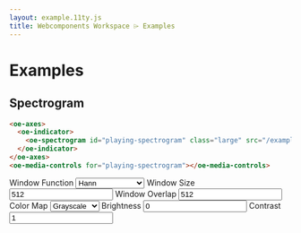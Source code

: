 ```yaml
---
layout: example.11ty.js
title: Webcomponents Workspace ⌲ Examples
---
```


# Examples

## Spectrogram

```html
<oe-axes>
  <oe-indicator>
    <oe-spectrogram id="playing-spectrogram" class="large" src="/example.flac" color-map="cubehelix"></oe-spectrogram>
  </oe-indicator>
</oe-axes>
<oe-media-controls for="playing-spectrogram"></oe-media-controls>
```

<oe-axes>
    <oe-indicator>
        <oe-spectrogram
            id="playing-spectrogram"
            class="large"
            src="/example.flac"
            color-map="cubehelix"
        ></oe-spectrogram>
    </oe-indicator>
</oe-axes>
<oe-media-controls for="playing-spectrogram"></oe-media-controls>

<label>
    Window Function
    <select>
        <option selected>Hann</option>
        <option>Hamming</option>
        <option>Lanczos</option>
        <option>Gaussian</option>
        <option>Tukey</option>
        <option>Blackman</option>
        <option>Exact Blackman</option>
        <option>Blackman Harris</option>
        <option>Blackman Nuttall</option>
        <option>Kaiser</option>
        <option>Flat Top</option>
    </select>
</label>

<label>
    Window Size
    <input type="number" value="512" list="fft-window-size-options" />
    <datalist id="fft-window-size-options">
        <option value="256"></option>
        <option value="512"></option>
        <option value="1024"></option>
        <option value="2048"></option>
    </datalist>
</label>

<label>
    Window Overlap
    <input type="number" value="512" list="fft-window-overlap-options" />
    <datalist id="fft-window-overlap-options">
        <option value="256"></option>
        <option value="512"></option>
        <option value="1024"></option>
        <option value="2048"></option>
    </datalist>
</label>

<label>
    Color Map
    <select>
        <option>Grayscale</option>
        <option>Audacity</option>
        <option>Raven</option>
        <option>Cube Helix</option>
        <option>Viridis</option>
        <option>Turbo</option>
        <option>Plasma</option>
        <option>Inferno</option>
        <option>Magma</option>
        <option>Gamma II</option>
        <option>Blue</option>
        <option>Green</option>
        <option>Orange</option>
        <option>Purple</option>
        <option>Red</option>
    </select>
</label>

<label>
    Brightness
    <input type="number" value="0" />
</label>

<label>
    Contrast
    <input type="number" value="1" />
</label>
